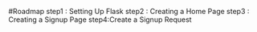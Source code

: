 #Roadmap 
step1 : Setting Up Flask
step2 : Creating a Home Page
step3 : Creating a Signup Page
step4:Create a Signup Request

